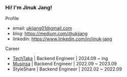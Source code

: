 ### Hi! I'm Jinuk Jang!

Profile
- email: ukjjang01@gmail.com
- blog: https://medium.com/@ukjjang
- linkedin: https://www.linkedin.com/in/jinuk-jang

Career
- [TechTaka](https://www.argoport.com/) | Backend Engineer | 2024.09 ~ ing
- [Musinsa](https://www.musinsa.com) | Backend Engineer | 2022.09 ~ 2023.09
- StyleShare | Backend Engineer | 2022.02 ~ 2022.09
